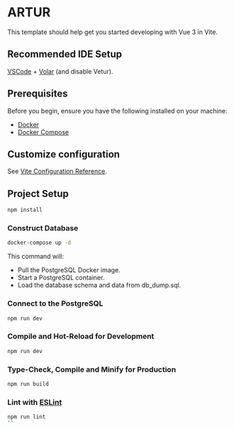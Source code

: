 # ARTUR

This template should help get you started developing with Vue 3 in Vite.

## Recommended IDE Setup

[VSCode](https://code.visualstudio.com/) + [Volar](https://marketplace.visualstudio.com/items?itemName=Vue.volar) (and disable Vetur).

## Prerequisites

Before you begin, ensure you have the following installed on your machine:

- [Docker](https://docs.docker.com/get-docker/)
- [Docker Compose](https://docs.docker.com/compose/install/)

## Customize configuration

See [Vite Configuration Reference](https://vitejs.dev/config/).

## Project Setup

```sh
npm install
```

### Construct Database

```sh
docker-compose up -d
```

This command will:

- Pull the PostgreSQL Docker image.
- Start a PostgreSQL container.
- Load the database schema and data from db_dump.sql.

### Connect to the PostgreSQL

```sh
npm run dev
```

### Compile and Hot-Reload for Development

```sh
npm run dev
```

### Type-Check, Compile and Minify for Production

```sh
npm run build
```

### Lint with [ESLint](https://eslint.org/)

```sh
npm run lint
``
```
